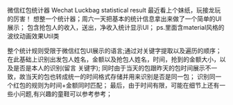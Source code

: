 微信红包统计器 Wechat Luckbag statistical result
最近看上个妹纸，玩接龙玩的厉害！
想整一个统计器；周六一天把基本的统计信息拿出来做了一个简单的UI展示；
包含抢包人的收入，送出，净收入统计显示UI；
ps.里面含material风格的波纹动画效果Util类

整个统计规则受限于微信红包UI展示的语言;通过对关键字提取以及遍历的顺序；
在此基础上识别出发包人姓名，金额以及抢包人姓名，时间，抢到的金额大小，以及是否是本人的识别(留言 关键字);
同时由于当天的包跟昨天的包时间展示不一致，故当天的包也转成统一的时间格式存储并用来识别是否是同一包；
识别同一个红包的规则为时间+金额同时匹配；
最后，由于时间有限，可能在细节上还有一些小问题,有兴趣的童鞋可以参考参考；
